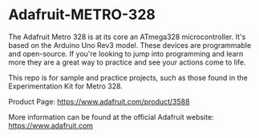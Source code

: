 # Adafruit-METRO-328

The Adafruit Metro 328 is at its core an ATmega328 microcontroller. It's based on the Arduino Uno Rev3 model. These devices are programmable and open-source. If you're looking to jump into programming and learn more they are a great way to practice and see your actions come to life.  

This repo is for sample and practice projects, such as those found in the Experimentation Kit for Metro 328.  

Product Page: https://www.adafruit.com/product/3588  

More information can be found at the official Adafruit website: https://www.adafruit.com  
